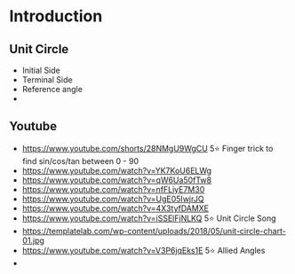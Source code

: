 # Introduction
## Unit Circle
- Initial Side
- Terminal Side
- Reference angle
- 


## Youtube
- https://www.youtube.com/shorts/28NMgU9WgCU 5⭐ Finger trick to find sin/cos/tan between 0 - 90
- https://www.youtube.com/watch?v=YK7KoU6ELWg
- https://www.youtube.com/watch?v=qW6Ua50fTw8
- https://www.youtube.com/watch?v=nfFLiyE7M30
- https://www.youtube.com/watch?v=UgE05IwjrJQ
- https://www.youtube.com/watch?v=4X3tyfDAMXE
- https://www.youtube.com/watch?v=iSSElFjNLKQ 5⭐ Unit Circle Song
- https://templatelab.com/wp-content/uploads/2018/05/unit-circle-chart-01.jpg
- https://www.youtube.com/watch?v=V3P6jqEks1E 5⭐ Allied Angles
- 

